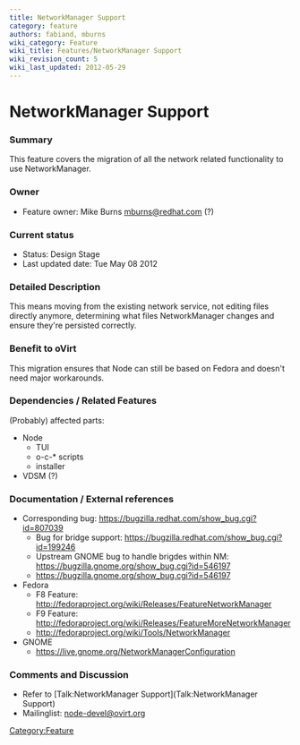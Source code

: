 ```yaml
---
title: NetworkManager Support
category: feature
authors: fabiand, mburns
wiki_category: Feature
wiki_title: Features/NetworkManager Support
wiki_revision_count: 5
wiki_last_updated: 2012-05-29
---
```


# NetworkManager Support

### Summary

This feature covers the migration of all the network related functionality to use NetworkManager.

### Owner

*   Feature owner: Mike Burns <mburns@redhat.com> (?)

### Current status

*   Status: Design Stage
*   Last updated date: Tue May 08 2012

### Detailed Description

This means moving from the existing network service, not editing files directly anymore, determining what files NetworkManager changes and ensure they're persisted correctly.

### Benefit to oVirt

This migration ensures that Node can still be based on Fedora and doesn't need major workarounds.

### Dependencies / Related Features

(Probably) affected parts:

*   Node
    -   TUI
    -   o-c-\* scripts
    -   installer
*   VDSM (?)

### Documentation / External references

*   Corresponding bug: <https://bugzilla.redhat.com/show_bug.cgi?id=807039>
    -   Bug for bridge support: <https://bugzilla.redhat.com/show_bug.cgi?id=199246>
    -   Upstream GNOME bug to handle brigdes within NM: <https://bugzilla.gnome.org/show_bug.cgi?id=546197>
    -   <https://bugzilla.gnome.org/show_bug.cgi?id=546197>
*   Fedora
    -   F8 Feature: <http://fedoraproject.org/wiki/Releases/FeatureNetworkManager>
    -   F9 Feature: <http://fedoraproject.org/wiki/Releases/FeatureMoreNetworkManager>
    -   <http://fedoraproject.org/wiki/Tools/NetworkManager>
*   GNOME
    -   <https://live.gnome.org/NetworkManagerConfiguration>

### Comments and Discussion

*   Refer to [Talk:NetworkManager Support](Talk:NetworkManager Support)
*   Mailinglist: node-devel@ovirt.org

<Category:Feature>
